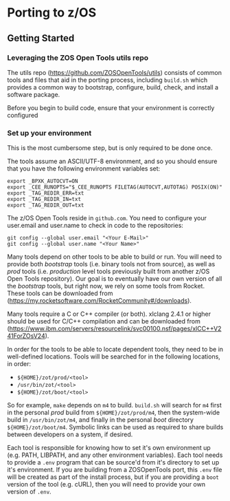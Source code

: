 # Porting to z/OS

## Getting Started

### Leveraging the ZOS Open Tools utils repo

The utils repo (https://github.com/ZOSOpenTools/utils) consists of common tools and files that aid
in the porting process, including `build.sh` which provides a common way to bootstrap, configure, build, check,
and install a software package.

Before you begin to build code, ensure that your environment is correctly configured

### Set up your environment

This is the most cumbersome step, but is only required to be done once. 

The tools assume an ASCII/UTF-8 environment, and so you should ensure that you have the following environment
variables set:

```
export _BPXK_AUTOCVT=ON
export _CEE_RUNOPTS="$_CEE_RUNOPTS FILETAG(AUTOCVT,AUTOTAG) POSIX(ON)"
export _TAG_REDIR_ERR=txt
export _TAG_REDIR_IN=txt
export _TAG_REDIR_OUT=txt
```

The z/OS Open Tools reside in `github.com`. You need to configure your user.email and user.name to check in code to the
repositories:

```
git config --global user.email "<Your E-Mail>"
git config --global user.name "<Your Name>"
```

Many tools depend on other tools to be able to build or run. You will need to provide both _bootstrap_ tools 
(i.e. binary tools not from source), as well as _prod_ tools (i.e. _production_ level tools previously built 
from another z/OS Open Tools repository). 
Our goal is to eventually have our own version of all the _bootstrap_ tools, but right now, we rely on some 
tools from Rocket. These tools can be downloaded from (https://my.rocketsoftware.com/RocketCommunity#/downloads). 

Many tools require a C or C++ compiler (or both). xlclang 2.4.1 or higher should be used for C/C++ compilation
and can be downloaded from (https://www.ibm.com/servers/resourcelink/svc00100.nsf/pages/xlCC++V241ForZOsV24). 

In order for the tools to be able to locate dependent tools, they need to be in well-defined locations. 
Tools will be searched for in the following locations, in order:
- `${HOME}/zot/prod/<tool>`
- `/usr/bin/zot/<tool>`
- `${HOME}/zot/boot/<tool>` 

So for example, `make` depends on `m4` to build. `build.sh` will search for `m4` first in the
personal _prod_ build from `${HOME}/zot/prod/m4`, then the system-wide build in `/usr/bin/zot/m4`, and
finally in the personal _boot_ directory `${HOME}/zot/boot/m4`. Symbolic links can be used as required 
to share builds between developers on a system, if desired.

Each tool is responsible for knowing how to set it's own environment up (e.g. PATH, LIBPATH, and any other environment variables).
Each tool needs to provide a `.env` program that can be source'd from it's directory to set up it's environment. 
If you are building from a ZOSOpenTools port, this `.env` file will be created as part of the install process, but if you
are providing a `boot` version of the tool (e.g. cURL), then you will need to provide your own version of `.env`. 

